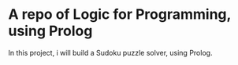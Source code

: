 # A repo of Logic for Programming, using Prolog


In this project, i will build a Sudoku puzzle solver, using Prolog.

